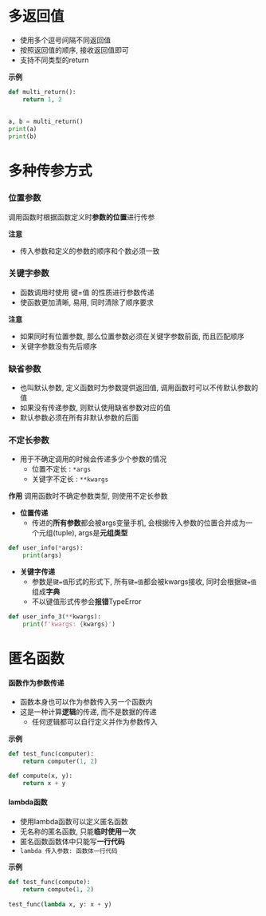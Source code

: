 
# 多返回值

- 使用多个逗号间隔不同返回值
- 按照返回值的顺序, 接收返回值即可
- 支持不同类型的return

**示例**
```python
def multi_return():  
    return 1, 2  
  
  
a, b = multi_return()  
print(a)  
print(b)
```


# 多种传参方式

### 位置参数

调用函数时根据函数定义时**参数的位置**进行传参

**注意**
- 传入参数和定义的参数的顺序和个数必须一致

### 关键字参数

- 函数调用时使用 键=值 的性质进行参数传递
- 使函数更加清晰, 易用, 同时清除了顺序要求

**注意**
- 如果同时有位置参数, 那么位置参数必须在关键字参数前面, 而且匹配顺序
- 关键字参数没有先后顺序

### 缺省参数

- 也叫默认参数, 定义函数时为参数提供返回值, 调用函数时可以不传默认参数的值
- 如果没有传递参数, 则默认使用缺省参数对应的值
- 默认参数必须在所有非默认参数的后面

### 不定长参数

- 用于不确定调用的时候会传递多少个参数的情况
	- 位置不定长 : `*args`
	- 关键字不定长 : `**kwargs`

**作用**
调用函数时不确定参数类型, 则使用不定长参数

- **位置传递**
	- 传进的**所有参数**都会被args变量手机, 会根据传入参数的位置合并成为一个元组(tuple), args是**元组类型**
```python
def user_info(*args):
	print(args)
```

- **关键字传递**
	- 参数是`键=值`形式的形式下, 所有`键=值`都会被kwargs接收, 同时会根据`键=值`组成**字典**
	- 不以键值形式传参会**报错**TypeError
```python
def user_info_3(**kwargs):  
    print(f'kwargs: {kwargs}')
```


# 匿名函数

#### 函数作为参数传递

- 函数本身也可以作为参数传入另一个函数内
- 这是一种计算**逻辑**的传递, 而不是数据的传递
	- 任何逻辑都可以自行定义并作为参数传入

**示例**
```python
def test_func(computer):  
    return computer(1, 2)  

def compute(x, y):  
    return x + y
```

#### lambda函数

- 使用lambda函数可以定义匿名函数
- 无名称的匿名函数, 只能**临时使用一次**
- 匿名函数函数体中只能写**一行代码**
- `lambda 传入参数: 函数体一行代码`

**示例**
```python
def test_func(compute):  
    return compute(1, 2)  
  
test_func(lambda x, y: x + y)
```



















